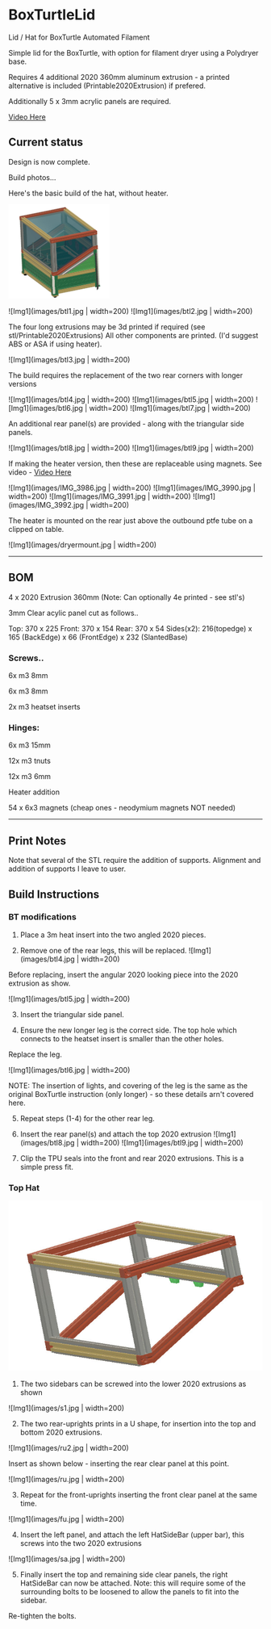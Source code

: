 # BoxTurtleLid
Lid / Hat for BoxTurtle Automated Filament

Simple lid for the BoxTurtle, with option for filament dryer using a Polydryer base.

Requires 4 additional 2020 360mm aluminum extrusion - a printed alternative is included (Printable2020Extrusion) if prefered.

Additionally 5 x 3mm acrylic panels are required.

[Video Here](https://youtube.com/shorts/PpAaRm0n1hM)



## Current status

Design is now complete.

Build photos...

Here's the basic build of the hat, without heater.

 <img src="images/btl1.jpg" alt="images/btl1.jpg" width="200">
 
![Img1](images/btl1.jpg | width=200)
![Img1](images/btl2.jpg | width=200)

The four long extrusions may be 3d printed if required (see stl/Printable2020Extrusions)
All other components are printed. (I'd suggest ABS or ASA if using heater).

![Img1](images/btl3.jpg | width=200)

The build requires the replacement of the two rear corners with longer versions

![Img1](images/btl4.jpg | width=200)
![Img1](images/btl5.jpg | width=200)
![Img1](images/btl6.jpg | width=200)
![Img1](images/btl7.jpg | width=200)

An additional rear panel(s) are provided - along with the triangular side panels. 

![Img1](images/btl8.jpg | width=200)
![Img1](images/btl9.jpg | width=200)

If making the heater version, then these are replaceable using magnets. See video - 
[Video Here](https://youtube.com/shorts/PpAaRm0n1hM)

![Img1](images/IMG_3986.jpg | width=200)
![Img1](images/IMG_3990.jpg | width=200)
![Img1](images/IMG_3991.jpg | width=200)
![Img1](images/IMG_3992.jpg | width=200)

The heater is mounted on the rear just above the outbound ptfe tube on a clipped on table.

![Img1](images/dryermount.jpg | width=200)

---

## BOM

4 x 2020 Extrusion 360mm (Note: Can optionally 4e printed - see stl's)

3mm Clear acylic panel cut as follows..

Top: 370 x 225
Front: 370 x 154
Rear: 370 x 54
Sides(x2): 216(topedge) x 165 (BackEdge) x 66 (FrontEdge) x 232 (SlantedBase)

### Screws..

6x m3 8mm

6x m3 8mm

2x m3 heatset inserts

### Hinges:

6x m3 15mm

12x m3 tnuts

12x m3 6mm

Heater addition

54 x 6x3 magnets (cheap ones - neodymium magnets NOT needed)

---
## Print Notes

Note that several of the STL require the addition of supports. Alignment and addition of supports I leave to user.


## Build Instructions

### BT modifications

1. Place a 3m heat insert into the two angled 2020 pieces.

2. Remove one of the rear legs, this will be replaced.
![Img1](images/btl4.jpg | width=200)

Before replacing, insert the angular 2020 looking piece into the 2020 extrusion as show.

![Img1](images/btl5.jpg | width=200)

3. Insert the triangular side panel.

4. Ensure the new longer leg is the correct side. The top hole which connects to the heatset insert is smaller than the other holes.

Replace the leg.

![Img1](images/btl6.jpg | width=200)

NOTE: The insertion of lights, and covering of the leg is the same as the original BoxTurtle instruction (only longer) - so these details arn't covered here.

5. Repeat steps (1-4) for the other rear leg.

6. Insert the rear panel(s) and attach the top 2020 extrusion
![Img1](images/btl8.jpg | width=200)
![Img1](images/btl9.jpg | width=200)

7. Clip the TPU seals into the front and rear 2020 extrusions. This is a simple press fit.

### Top Hat


![Img1](images/btl3.jpg)

1. The two sidebars can be screwed into the lower 2020 extrusions as shown

![Img1](images/s1.jpg | width=200)


2. The two rear-uprights prints in a U shape, for insertion into the top and bottom 2020 extrusions.

![Img1](images/ru2.jpg | width=200)

Insert as shown below - inserting the rear clear panel at this point.

![Img1](images/ru.jpg | width=200)

3. Repeat for the front-uprights inserting the front clear panel at the same time.

![Img1](images/fu.jpg | width=200)

4. Insert the left panel, and attach the left HatSideBar (upper bar), this screws into the two 2020 extrusions

![Img1](images/sa.jpg | width=200)

5. Finally insert the top and remaining side clear panels, the right HatSideBar can now be attached.
Note: this will require some of the surrounding bolts to be loosened to allow the panels to fit into the sidebar.

Re-tighten the bolts.


